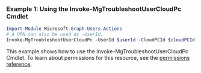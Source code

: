 ### Example 1: Using the Invoke-MgTroubleshootUserCloudPc Cmdlet
```powershell
Import-Module Microsoft.Graph.Users.Actions
# A UPN can also be used as -UserId.
Invoke-MgTroubleshootUserCloudPc -UserId $userId -CloudPCId $cloudPCId
```
This example shows how to use the Invoke-MgTroubleshootUserCloudPc Cmdlet.
To learn about permissions for this resource, see the [permissions reference](/graph/permissions-reference).
